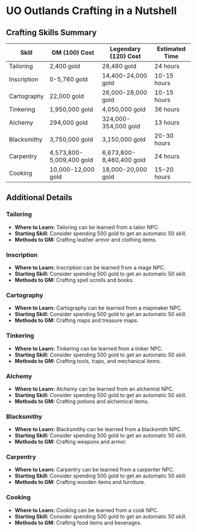 # UO Outlands Crafting in a Nutshell

## Crafting Skills Summary

| **Skill**       | **GM (100) Cost**            | **Legendary (120) Cost**          | **Estimated Time** |
|-----------------|------------------------------|-----------------------------------|--------------------|
| Tailoring       | 2,400 gold                   | 28,480 gold                       | 24 hours           |
| Inscription     | 0-5,760 gold                 | 14,400-24,000 gold                | 10-15 hours        |
| Cartography     | 22,000 gold                  | 26,000-28,000 gold                | 10-15 hours        |
| Tinkering       | 1,950,000 gold               | 4,050,000 gold                    | 36 hours           |
| Alchemy         | 294,000 gold                 | 324,000-354,000 gold              | 13 hours           |
| Blacksmithy     | 3,750,000 gold               | 3,150,000 gold                    | 20-30 hours        |
| Carpentry       | 4,573,800-5,009,400 gold     | 6,673,800-8,460,400 gold          | 24 hours           |
| Cooking         | 10,000-12,000 gold           | 18,000-20,000 gold                | 15-20 hours        |

## Additional Details

### Tailoring
- **Where to Learn:** Tailoring can be learned from a tailor NPC.
- **Starting Skill:** Consider spending 500 gold to get an automatic 50 skill.
- **Methods to GM:** Crafting leather armor and clothing items.

### Inscription
- **Where to Learn:** Inscription can be learned from a mage NPC.
- **Starting Skill:** Consider spending 500 gold to get an automatic 50 skill.
- **Methods to GM:** Crafting spell scrolls and books.

### Cartography
- **Where to Learn:** Cartography can be learned from a mapmaker NPC.
- **Starting Skill:** Consider spending 500 gold to get an automatic 50 skill.
- **Methods to GM:** Crafting maps and treasure maps.

### Tinkering
- **Where to Learn:** Tinkering can be learned from a tinker NPC.
- **Starting Skill:** Consider spending 500 gold to get an automatic 50 skill.
- **Methods to GM:** Crafting tools, traps, and mechanical items.

### Alchemy
- **Where to Learn:** Alchemy can be learned from an alchemist NPC.
- **Starting Skill:** Consider spending 500 gold to get an automatic 50 skill.
- **Methods to GM:** Crafting potions and alchemical items.

### Blacksmithy
- **Where to Learn:** Blacksmithy can be learned from a blacksmith NPC.
- **Starting Skill:** Consider spending 500 gold to get an automatic 50 skill.
- **Methods to GM:** Crafting weapons and armor.

### Carpentry
- **Where to Learn:** Carpentry can be learned from a carpenter NPC.
- **Starting Skill:** Consider spending 500 gold to get an automatic 50 skill.
- **Methods to GM:** Crafting wooden items and furniture.

### Cooking
- **Where to Learn:** Cooking can be learned from a cook NPC.
- **Starting Skill:** Consider spending 500 gold to get an automatic 50 skill.
- **Methods to GM:** Crafting food items and beverages.